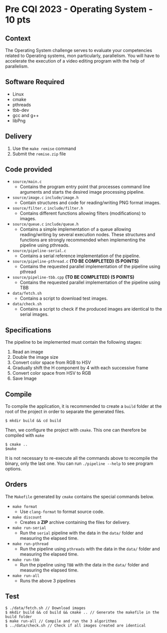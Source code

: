 # Pre CQI 2023 - Operating System - 10 pts

## Context

The Operating System challenge serves to evaluate your competencies related to Operating systems, mon particularly, parallelism. You will have to accelerate the execution of a video editing program with the help of parallelism.

## Software Required
- Linux
- cmake
- pthreads
- tbb-dev
- gcc and g++
- libPng

## Delivery
1. Use the `make remise` command
2. Submit the `remise.zip` file

## Code provided
* `source/main.c`
  * Contains the program entry point that processes command line arguments and starts the desired image processing pipeline.
* `source/image.c` `include/image.h`
  * Contain structures and code for reading/writing PNG format images.
* `source/filter.c` `include/filter.h`
  * Contains different functions allowing filters (modifications) to images.
* `source/queue.c` `include/queue.h`
  * Contains a simple implementation of a queue allowing reading/writing by several execution nodes. These structures and functions are strongly recommended when implementing the pipeline using pthreads.
* `source/pipeline-serial.c`
  * Contains a serial reference implementation of the pipeline.
* `source/pipeline-pthread.c` **(TO BE COMPLETED)** **(5 POINTS)**
  * Contains the requested parallel implementation of the pipeline using pthread
* `source/pipeline-tbb.cpp` **(TO BE COMPLETED)** **(5 POINTS)**
  * Contains the requested parallel implementation of the pipeline using TBB
* `data/fetch.sh`
  * Contains a script to download test images.
* `data/check.sh`
  * Contains a script to check if the produced images are identical to the serial images.

## Specifications
The pipeline to be implemented must contain the following stages:
1. Read an image
2. Double the image size
3. Convert color space from RGB to HSV
4. Gradually shift the H component by 4 with each successive frame
5. Convert color space from HSV to RGB
6. Save Image


## Compile
To compile the application, it is recommended to create a `build` folder at the root of the project in order to separate the generated files.
```
$ mkdir build && cd build
```
Then, we configure the project with `cmake`. This one can therefore be compiled with `make`
```
$ cmake ..
$make
```

It is not necessary to re-execute all the commands above to recompile the binary, only the last one. You can run `./pipeline --help` to see program options.


## Orders
The `Makefile` generated by `cmake` contains the special commands below.

* `make format`
  * Use `clang-format` to format source code.
* `make discount`
  * Creates a **ZIP** archive containing the files for delivery.
* `make run-serial`
  * Run the `serial` pipeline with the data in the `data/` folder and measuring the elapsed time.
* `make run-pthread`
  * Run the pipeline using `pthreads` with the data in the `data/` folder and measuring the elapsed time.
* `make run-tbb`
  * Run the pipeline using `TBB` with the data in the `data/` folder and measuring the elapsed time.
* `make run-all`
  * Runs the above 3 pipelines


## Test
```
$ ./data/fetch.sh // Download images
$ mkdir build && cd build && cmake .. // Generate the makefile in the build folder
$ make run-all // Compile and run the 3 algorithms
$ ../data/check.sh // Check if all images created are identical
```